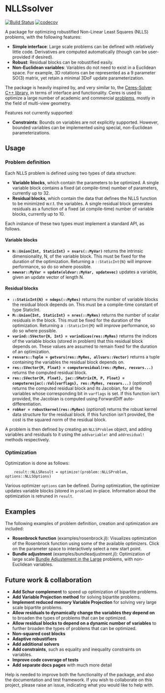 # NLLSsolver

[![Build Status](https://github.com/ojwoodford/NLLSsolver.jl/actions/workflows/CI.yml/badge.svg?branch=main)](https://github.com/ojwoodford/NLLSsolver.jl/actions/workflows/CI.yml?query=branch%3Amain)
[![codecov](https://codecov.io/gh/ojwoodford/NLLSsolver.jl/branch/main/graph/badge.svg?token=1556CDMEGH)](https://codecov.io/gh/ojwoodford/NLLSsolver.jl)

A package for optimizing robustified Non-Linear Least Squares (NLLS) problems, with the following features:
- **Simple interface**: Large scale problems can be defined with relatively little code. Derivatives are computed automatically (though can be user-provided if desired).
- **Robust**: Residual blocks can be robustified easily.
- **Non-Euclidean variables**: Variables do not need to exist in a Euclidean space. For example, 3D rotations can be represented as a 9 parameter SO(3) matrix, yet retain a minimal 3DoF update parameterization.

The package is heavily inspired by, and very similar to, the [Ceres-Solver C++ library](http://ceres-solver.org/), in terms of interface and functionality. Ceres is used to optimize a large number of academic and commercial [problems](http://ceres-solver.org/users.html), mostly in the field of multi-view geometry.

Features not currently supported:
- **Constraints**: Bounds on variables are not explicitly supported. However, bounded variables can be implemented using special, non-Euclidean parameterizations.

## Usage

### Problem definition
Each NLLS problem is defined using two types of data structure:
- **Variable blocks**, which contain the parameters to be optimized. A single variable block contains a fixed (at compile-time) number of parameters, currently up to 32.
- **Residual blocks**, which contain the data that defines the NLLS function to be minimized w.r.t. the variables. A single residual block generates residuals as a function of a fixed (at compile-time) number of variable blocks, currently up to 10.

Each instance of these two types must implement a standard API, as follows.

#### Variable blocks
- **`N::Union{Int, StaticInt} = nvars(::MyVar)`** returns the intrinsic dimensionality, N, of the variable block. This must be fixed for the duration of the optimization. Returning a `::StaticInt{N}` will improve performance, so do so where possible.
- **`newvar::MyVar = update(oldvar::MyVar, updatevec)`** updates a variable, given an update vector of length N.

#### Residual blocks
- **`::StaticInt{N} = ndeps(::MyRes)`** returns the number of variable blocks the residual block depends on. This must be a compile-time constant of type StaticInt.
- **`M::Union{Int, StaticInt} = nres(::MyRes)`** returns the number of scalar residuals in the block. This must be fixed for the duration of the optimization. Returning a `::StaticInt{M}` will improve performance, so do so where possible.
- **`varind::SVector{N, Int} = varindices(res::MyRes)`** returns the indices of the variable blocks (stored in problem) that this residual block depends on. These values are assumed to remain fixed for the duration of an optimization.
- **`resvars::Tuple = getvars(res::MyRes, allvars::Vector)`** returns a tuple containing the variables the residual block depends on.
- **`res::SVector{M, Float} = computeresidual(res::MyRes, resvars...)`** returns the computed residual block.
- **`res::SVector{M, Float}, jac::SMatrix{M, P, Float} = computeresjac(::Val{varflags}, res::MyRes, resvars...)`** (*optional*) returns the computed residual block and its Jacobian, for all the variables whose corresponding bit in `varflags` is set. If this function isn't provided, the Jacobian is computed using ForwardDiff auto-differentiation.
- **`robker = robustkernel(res::MyRes)`** (*optional*) returns the robust kernel data structure for the residual block. If this function isn't provided, the cost is the squared norm of the residual block.

A problem is then defined by creating an `NLLSProblem` object, and adding variables and residuals to it using the `addvariable!` and `addresidual!` methods respectively.

### Optimization
Optimization is done as follows:
```
    result::NLLSResult = optimize!(problem::NLLSProblem, options::NLLSOptions)
```
Various optimizer `options` can be defined. During optimization, the optimizer updates variable blocks (stored in `problem`) in-place. Information about the optimization is retruned in `result`.

## Examples
The following examples of problem definition, creation and optimization are included:
- **Rosenbrock function** (examples/rosenbrock.jl): Visualizes optimization of the Rosenbrock function using some of the  available optimizers. Click on the parameter space to interactively select a new start point.
- **Bundle adjustment** (examples/bundleadjustment.jl): Optimization of large scale [Bundle Adjustement in the Large](https://grail.cs.washington.edu/projects/bal/) problems, with non-Euclidean variables.

## Future work & collaboration
- **Add Schur complement** to speed up optimization of bipartite problems.
- **Add Variable Projection method** for solving bipartite problems.
- **Implement reduced memory Variable Projection** for solving very large scale bipartite problems.
- **Allow residuals to dynamically change the variables they depend on** to broaden the types of problems that can be optimized.
- **Allow residual blocks to depend on a dynamic number of variables** to further broaden the types of problems that can be optimized.
- **Non-squared cost blocks**
- **Adaptive robustifiers**
- **Add additional solvers**
- **Add constraints**, such as equality and inequality constraints on variables.
- **Improve code coverage of tests**
- **Add separate docs pages** with much more detail

Help is needed to improve both the functionality of the package, and also the documentation and test framework. If you wish to collaborate on this project, please raise an issue, indicating what you would like to help with.
